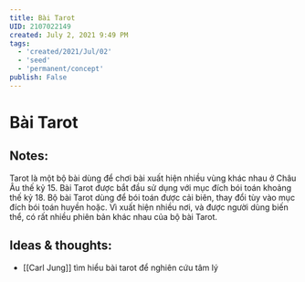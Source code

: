 ```yaml
---
title: Bài Tarot
UID: 2107022149
created: July 2, 2021 9:49 PM
tags:
  - 'created/2021/Jul/02'
  - 'seed'
  - 'permanent/concept'
publish: False
---
```

# Bài Tarot

## Notes:
Tarot là một bộ bài dùng để chơi bài xuất hiện nhiều vùng khác nhau ở Châu Âu thế kỷ 15. Bài Tarot được bắt đầu sử dụng với mục đích bói toán khoảng thế kỷ 18. Bộ bài Tarot dùng để bói toán được cải biên, thay đổi tùy vào mục đích bói toán huyền hoặc. Vì xuất hiện nhiều nơi, và được người dùng biến thể, có rất nhiều phiên bản khác nhau của bộ bài Tarot.

## Ideas & thoughts:
- [[Carl Jung]] tìm hiểu bài tarot để nghiên cứu tâm lý
